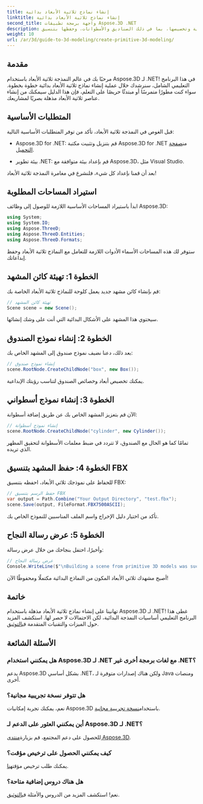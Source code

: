 ```yaml
---
title: إنشاء نماذج ثلاثية الأبعاد بدائية
linktitle: إنشاء نماذج ثلاثية الأبعاد بدائية
second_title: واجهة برمجة تطبيقات Aspose.3D .NET
description: تعرف على كيفية إنشاء نماذج ثلاثية الأبعاد بدائية وتخصيصها، بما في ذلك الصناديق والأسطوانات، وحفظها بتنسيق FBX بسهولة.
weight: 10
url: /ar/3d/guide-to-3d-modeling/create-primitive-3d-modeling/
---
```

## مقدمة

مرحبًا بك في عالم النمذجة ثلاثية الأبعاد باستخدام Aspose.3D لـ .NET! في هذا البرنامج التعليمي الشامل، سنرشدك خلال عملية إنشاء نماذج ثلاثية الأبعاد بدائية خطوة بخطوة. سواء كنت مطورًا متمرسًا أو مبتدئًا حريصًا على التعلم، فإن هذا الدليل سيمكنك من إنشاء عناصر ثلاثية الأبعاد مذهلة بصريًا لمشاريعك.

## المتطلبات الأساسية

قبل الغوص في النمذجة ثلاثية الأبعاد، تأكد من توفر المتطلبات الأساسية التالية:

-  Aspose.3D for .NET: قم بتنزيل وتثبيت مكتبة Aspose.3D for .NET من[صفحة التحميل](https://releases.aspose.com/3d/net/).
  
- بيئة تطوير .NET: قم بإعداد بيئة متوافقة مع Aspose.3D، مثل Visual Studio.

بعد أن قمنا بإعداد كل شيء، فلنشرع في مغامرة النمذجة ثلاثية الأبعاد!

## استيراد المساحات المطلوبة

ابدأ باستيراد المساحات الأساسية اللازمة للوصول إلى وظائف Aspose.3D:

```csharp
using System;
using System.IO;
using Aspose.ThreeD;
using Aspose.ThreeD.Entities;
using Aspose.ThreeD.Formats;
```

ستوفر لك هذه المساحات الأسماء الأدوات اللازمة للتعامل مع النماذج ثلاثية الأبعاد وحفظ إبداعاتك.

## الخطوة 1: تهيئة كائن المشهد

قم بإنشاء كائن مشهد جديد يعمل كلوحة للنماذج ثلاثية الأبعاد الخاصة بك:

```csharp
// تهيئة كائن المشهد
Scene scene = new Scene();
```

سيحتوي هذا المشهد على الأشكال البدائية التي أنت على وشك إنشائها.

## الخطوة 2: إنشاء نموذج الصندوق

بعد ذلك، دعنا نضيف نموذج صندوق إلى المشهد الخاص بك:

```csharp
// إنشاء نموذج صندوق
scene.RootNode.CreateChildNode("box", new Box());
```

يمكنك تخصيص أبعاد وخصائص الصندوق لتناسب رؤيتك الإبداعية.

## الخطوة 3: إنشاء نموذج أسطواني

الآن قم بتعزيز المشهد الخاص بك عن طريق إضافة أسطوانة:

```csharp
// إنشاء نموذج أسطوانة
scene.RootNode.CreateChildNode("cylinder", new Cylinder());
```

تمامًا كما هو الحال مع الصندوق، لا تتردد في ضبط معلمات الأسطوانة لتحقيق المظهر الذي تريده.

## الخطوة 4: حفظ المشهد بتنسيق FBX

للحفاظ على نموذجك ثلاثي الأبعاد، احفظه بتنسيق FBX:

```csharp
// حفظ الرسم بتنسيق FBX
var output = Path.Combine("Your Output Directory", "test.fbx");
scene.Save(output, FileFormat.FBX7500ASCII);
```

تأكد من اختيار دليل الإخراج واسم الملف المناسبين للنموذج الخاص بك.

## الخطوة 5: عرض رسالة النجاح

وأخيرًا، احتفل بنجاحك من خلال عرض رسالة:

```csharp
// عرض رسالة النجاح
Console.WriteLine($"\nBuilding a scene from primitive 3D models was successful.\nFile saved at {output}");
```

أصبح مشهدك ثلاثي الأبعاد المكون من النماذج البدائية مكتملًا ومحفوظًا الآن!

## خاتمة

 تهانينا على إنشاء نماذج ثلاثية الأبعاد مذهلة باستخدام Aspose.3D لـ .NET! غطى هذا البرنامج التعليمي أساسيات النمذجة البدائية، لكن الاحتمالات لا حصر لها. استكشف المزيد حول الميزات والتقنيات المتقدمة في[التوثيق](https://reference.aspose.com/3d/net/).

## الأسئلة الشائعة

### هل يمكنني استخدام Aspose.3D لـ .NET مع لغات برمجة أخرى غير .NET؟

يدعم Aspose.3D بشكل أساسي .NET، ولكن هناك إصدارات متوفرة لـ Java ومنصات أخرى.

### هل تتوفر نسخة تجريبية مجانية؟

 نعم، يمكنك تجربة إمكانيات Aspose.3D باستخدام[نسخة تجريبية مجانية](https://releases.aspose.com/).

### أين يمكنني العثور على الدعم لـ Aspose.3D لـ .NET؟

للحصول على دعم المجتمع، قم بزيارة[منتدى Aspose.3D](https://forum.aspose.com/c/3d/18).

### كيف يمكنني الحصول على ترخيص مؤقت؟

 يمكنك طلب ترخيص مؤقت[هنا](https://purchase.conholdate.com/temporary-license/).

### هل هناك دروس إضافية متاحة؟

 نعم! استكشف المزيد من الدروس والأمثلة في[التوثيق](https://reference.aspose.com/3d/net/).